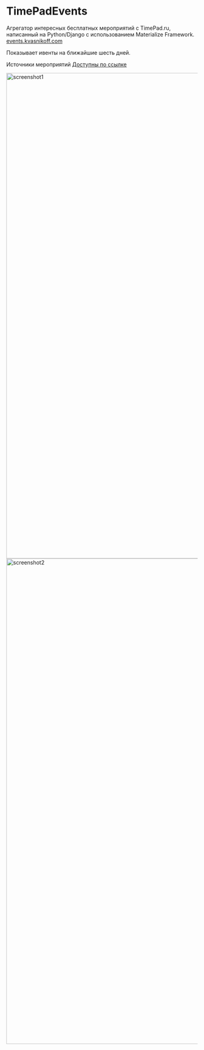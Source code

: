 # TimePadEvents
Агрегатор интересных бесплатных мероприятий с TimePad.ru, написанный на Python/Django с использованием Materialize Framework. <a href="http://events.kvasnikoff.com">events.kvasnikoff.com</a>

Показывает ивенты на ближайшие шесть дней.

Источники мероприятий <a href="https://docs.google.com/document/d/1-XSMFfqXapsiNg79NNf7i5Tg-l9orX42BC_XjFiXaaQ/">Доступны по ссылке</a>

<img width="1280" alt="screenshot1" src="https://user-images.githubusercontent.com/40367440/42727209-1e82ce00-87ab-11e8-8f76-202f31479077.png">
<img width="1280" alt="screenshot2" src="https://user-images.githubusercontent.com/40367440/42727210-216dfb08-87ab-11e8-9792-9f5b9359e05d.png">

